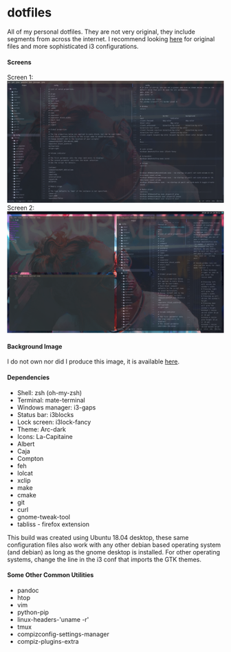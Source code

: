 # dotfiles
All of my personal dotfiles. They are not very original, they include segments from across the internet. I recommend looking [here](https://www.reddit.com/r/unixporn) for original files and more sophisticated i3 configurations.

#### Screens
Screen 1:
![Screen 1](./screen_1.png)
Screen 2:
![Screen 2](./screen_2.png)

#### Background Image
I do not own nor did I produce this image, it is available [here](https://www.reddit.com/r/Art/comments/7weunw/neon_aaron_griffin_digital_2017/).

#### Dependencies
* Shell: zsh (oh-my-zsh)
* Terminal: mate-terminal
* Windows manager: i3-gaps
* Status bar: i3blocks
* Lock screen: i3lock-fancy
* Theme: Arc-dark
* Icons: La-Capitaine
* Albert
* Caja
* Compton
* feh
* lolcat
* xclip
* make
* cmake
* git
* curl
* gnome-tweak-tool
* tabliss - firefox extension

This build was created using Ubuntu 18.04 desktop, these same configuration files also work with any other debian based operating system (and debian) as long as the gnome desktop is installed. For other operating systems, change the line in the i3 conf that imports the GTK themes.

#### Some Other Common Utilities
* pandoc
* htop
* vim
* python-pip
* linux-headers-'uname -r'
* tmux
* compizconfig-settings-manager
* compiz-plugins-extra
